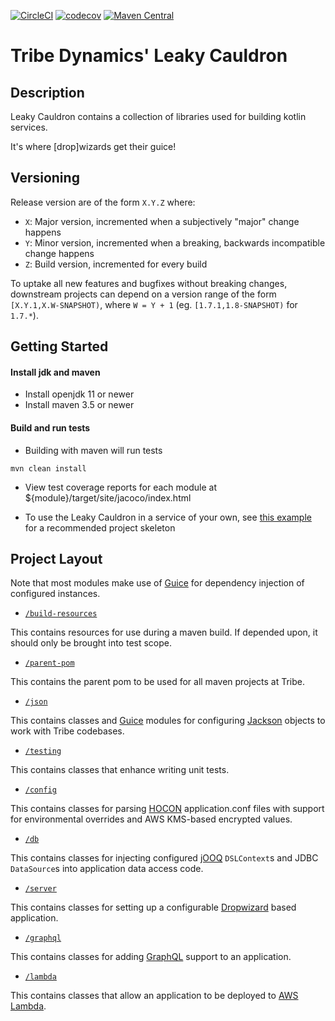 [![CircleCI](https://circleci.com/gh/trib3/leakycauldron.svg?style=svg&circle-token=75d8c0fddf399e7d6393730422d42be35ef4f3b2)](https://circleci.com/gh/trib3/leakycauldron)
[![codecov](https://codecov.io/gh/trib3/leakycauldron/branch/main/graph/badge.svg?token=MmCucLTttM)](https://codecov.io/gh/trib3/leakycauldron)
[![Maven Central](https://maven-badges.herokuapp.com/maven-central/com.trib3/leakycauldron/badge.svg)](https://maven-badges.herokuapp.com/maven-central/com.trib3/leakycauldron/)

Tribe Dynamics' Leaky Cauldron
=======

Description
-----------
Leaky Cauldron contains a collection of libraries used for building kotlin services.

It's where [drop]wizards get their guice!

Versioning
----------
Release version are of the form `X.Y.Z` where:
 * `X`: Major version, incremented when a subjectively "major" change happens
 * `Y`: Minor version, incremented when a breaking, backwards incompatible change happens
 * `Z`: Build version, incremented for every build

To uptake all new features and bugfixes without breaking changes, downstream projects can depend
on a version range of the form `[X.Y.1,X.W-SNAPSHOT)`, where `W = Y + 1`
(eg. `[1.7.1,1.8-SNAPSHOT)` for `1.7.*`).

Getting Started
---------------
#### Install jdk and maven
* Install openjdk 11 or newer
* Install maven 3.5 or newer
#### Build and run tests
* Building with maven will run tests
```
mvn clean install
```
* View test coverage reports for each module at ${module}/target/site/jacoco/index.html

* To use the Leaky Cauldron in a service of your own, see [this example](https://github.com/trib3/example-cauldron-service)
  for a recommended project skeleton

Project Layout
--------------
Note that most modules make use of [Guice](https://github.com/google/guice) for 
dependency injection of configured instances.

* [`/build-resources`](https://github.com/trib3/leakycauldron/tree/HEAD/build-resources)

This contains resources for use during a maven build.  If depended upon, it should only be
brought into test scope.

* [`/parent-pom`](https://github.com/trib3/leakycauldron/tree/HEAD/parent-pom)

This contains the parent pom to be used for all maven projects at Tribe.

* [`/json`](https://github.com/trib3/leakycauldron/tree/HEAD/json)

This contains classes and [Guice](https://github.com/google/guice) modules for configuring 
[Jackson](https://github.com/FasterXML/jackson) objects to work with Tribe codebases.

* [`/testing`](https://github.com/trib3/leakycauldron/tree/HEAD/testing)

This contains classes that enhance writing unit tests.

* [`/config`](https://github.com/trib3/leakycauldron/tree/HEAD/config)

This contains classes for parsing [HOCON](https://github.com/lightbend/config) application.conf
files with support for environmental overrides and AWS KMS-based encrypted values.

* [`/db`](https://github.com/trib3/leakycauldron/tree/HEAD/db)

This contains classes for injecting configured [jOOQ](https://www.jooq.org) `DSLContext`s and 
JDBC `DataSource`s into application data access code.

* [`/server`](https://github.com/trib3/leakycauldron/tree/HEAD/server)

This contains classes for setting up a configurable [Dropwizard](https://dropwizard.io) based 
application.

* [`/graphql`](https://github.com/trib3/leakycauldron/tree/HEAD/graphql)

This contains classes for adding [GraphQL](https://graphql.org) support to an application.

* [`/lambda`](https://github.com/trib3/leakycauldron/tree/HEAD/lambda)

This contains classes that allow an application to be deployed to 
[AWS Lambda](https://aws.amazon.com/lambda/).
